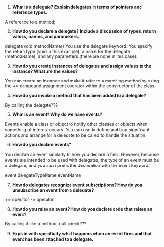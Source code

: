 1. **What is a delegate? Explain delegates in terms of pointers and reference types.**

A reference to a method;

2. **How do you declare a delegate? Include a discussion of types, return values, names, and parameters.**

delegate void methodName()
You use the delegate keyword. You specify the return type (void in this example), a name for the delegate (methodName), and any parameters (there are none in this case).

3. **How do you create instances of delegates and assign values to the instance? What are the values?**

 You can create an instance and make it refer to a matching method by using the += compound assignment operator within the constructor of the class.

4. **How do you invoke a method that has been added to a delegate?**

By calling the delegate???

5. **What is an event? Why do we have events?**

Events enable a class or object to notify other classes or objects when something of interest occurs. You can use to deﬁne and trap signiﬁcant actions and arrange for a delegate to be called to handle the situation.

6. **How do you declare events?**

You declare an event similarly to how you declare a ﬁeld. However, because events are intended to be used with delegates, the type of an event must be a delegate, and you must preﬁx the declaration with the event keyword.

event delegateTypeName eventName

7. **How do delegates recognize event subscriptions? How do you unsubscribe an event from a delegate?**

+= operator
-= operator

8. **How do you raise an event? How do you declare code that raises an event?**

By calling it like a method. null check???

9. **Explain with speciﬁcity what happens when an event ﬁres and that event has been attached to a delegate.**
